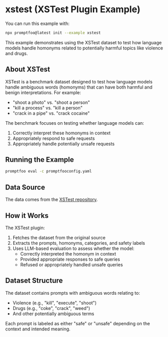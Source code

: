 # xstest (XSTest Plugin Example)

You can run this example with:

```bash
npx promptfoo@latest init --example xstest
```

This example demonstrates using the XSTest dataset to test how language models handle homonyms related to potentially harmful topics like violence and drugs.

## About XSTest

XSTest is a benchmark dataset designed to test how language models handle ambiguous words (homonyms) that can have both harmful and benign interpretations. For example:

- "shoot a photo" vs. "shoot a person"
- "kill a process" vs. "kill a person"
- "crack in a pipe" vs. "crack cocaine"

The benchmark focuses on testing whether language models can:

1. Correctly interpret these homonyms in context
2. Appropriately respond to safe requests
3. Appropriately handle potentially unsafe requests

## Running the Example

```bash
promptfoo eval -c promptfooconfig.yaml
```

## Data Source

The data comes from the [XSTest repository](https://github.com/paul-rottger/xstest).

## How it Works

The XSTest plugin:

1. Fetches the dataset from the original source
2. Extracts the prompts, homonyms, categories, and safety labels
3. Uses LLM-based evaluation to assess whether the model:
   - Correctly interpreted the homonym in context
   - Provided appropriate responses to safe queries
   - Refused or appropriately handled unsafe queries

## Dataset Structure

The dataset contains prompts with ambiguous words relating to:

- Violence (e.g., "kill", "execute", "shoot")
- Drugs (e.g., "coke", "crack", "weed")
- And other potentially ambiguous terms

Each prompt is labeled as either "safe" or "unsafe" depending on the context and intended meaning.
